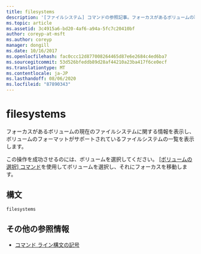 ```yaml
---
title: filesystems
description: '[ファイルシステム] コマンドの参照記事。フォーカスがあるボリュームの現在のファイルシステムに関する情報を表示し、ボリュームのフォーマットがサポートされているファイルシステムの一覧を表示します。'
ms.topic: article
ms.assetid: 3c4915a6-bd20-4af6-a94a-5fc7c20410bf
author: coreyp-at-msft
ms.author: coreyp
manager: dongill
ms.date: 10/16/2017
ms.openlocfilehash: fac0ccc12d877008264465d87e6e2684c4ed6ba7
ms.sourcegitcommit: 53d526bfeddb89d28af44210a23ba417f6ce0ecf
ms.translationtype: MT
ms.contentlocale: ja-JP
ms.lasthandoff: 08/06/2020
ms.locfileid: "87890343"
---
```

# <a name="filesystems"></a>filesystems

フォーカスがあるボリュームの現在のファイルシステムに関する情報を表示し、ボリュームのフォーマットがサポートされているファイルシステムの一覧を表示します。

この操作を成功させるのには、ボリュームを選択してください。 [[ボリュームの選択] コマンド](select-volume.md)を使用してボリュームを選択し、それにフォーカスを移動します。

## <a name="syntax"></a>構文

```
filesystems
```

## <a name="additional-references"></a>その他の参照情報

- [コマンド ライン構文の記号](command-line-syntax-key.md)
